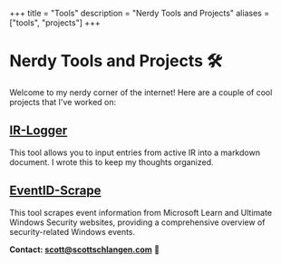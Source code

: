 +++
title = "Tools"
description = "Nerdy Tools and Projects"
aliases = ["tools", "projects"]
+++

# Nerdy Tools and Projects 🛠️

Welcome to my nerdy corner of the internet! Here are a couple of cool projects that I've worked on:

## [IR-Logger](https://github.com/schlangens/ir-logger)

This tool allows you to input entries from active IR into a markdown document. I wrote this to keep my thoughts organized.


## [EventID-Scrape](https://github.com/schlangens/EventID-Scraper)

This tool scrapes event information from Microsoft Learn and Ultimate Windows Security websites, providing a comprehensive overview of security-related Windows events.



**Contact: [scott@scottschlangen.com](mailto:scott@scottschlangen.com)** 📧
